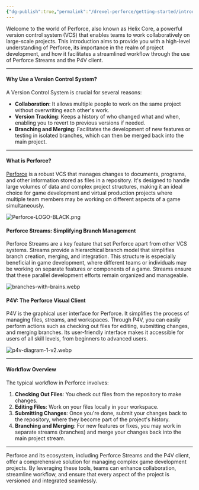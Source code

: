 ```yaml
---
{"dg-publish":true,"permalink":"/drexel-perforce/getting-started/introduction-to-perforce/"}
---
```


Welcome to the world of Perforce, also known as Helix Core, a powerful version control system (VCS) that enables teams to work collaboratively on large-scale projects. This introduction aims to provide you with a high-level understanding of Perforce, its importance in the realm of project development, and how it facilitates a streamlined workflow through the use of Perforce Streams and the P4V client.

---
#### Why Use a Version Control System?

A Version Control System is crucial for several reasons:

- **Collaboration**: It allows multiple people to work on the same project without overwriting each other's work.
- **Version Tracking**: Keeps a history of who changed what and when, enabling you to revert to previous versions if needed.
- **Branching and Merging**: Facilitates the development of new features or testing in isolated branches, which can then be merged back into the main project.

---
#### What is Perforce?

[Perforce](https://www.perforce.com/products/helix-core) is a robust VCS that manages changes to documents, programs, and other information stored as files in a repository. It's designed to handle large volumes of data and complex project structures, making it an ideal choice for game development and virtual production projects where multiple team members may be working on different aspects of a game simultaneously.

![Perforce-LOGO-BLACK.png](/img/user/Drexel_Perforce/All_Media/Perforce-LOGO-BLACK.png)



#### Perforce Streams: Simplifying Branch Management

Perforce Streams are a key feature that set Perforce apart from other VCS systems. Streams provide a hierarchical branch model that simplifies branch creation, merging, and integration. This structure is especially beneficial in game development, where different teams or individuals may be working on separate features or components of a game. Streams ensure that these parallel development efforts remain organized and manageable.

![branches-with-brains.webp](/img/user/Drexel_Perforce/All_Media/branches-with-brains.webp)


#### P4V: The Perforce Visual Client

P4V is the graphical user interface for Perforce. It simplifies the process of managing files, streams, and workspaces. Through P4V, you can easily perform actions such as checking out files for editing, submitting changes, and merging branches. Its user-friendly interface makes it accessible for users of all skill levels, from beginners to advanced users.

![p4v-diagram-1-v2.webp](/img/user/Drexel_Perforce/All_Media/p4v-diagram-1-v2.webp)

---
#### Workflow Overview

The typical workflow in Perforce involves:

1. **Checking Out Files**: You check out files from the repository to make changes.
2. **Editing Files**: Work on your files locally in your workspace.
3. **Submitting Changes**: Once you're done, submit your changes back to the repository, where they become part of the project's history.
4. **Branching and Merging**: For new features or fixes, you may work in separate streams (branches) and merge your changes back into the main project stream.

---

Perforce and its ecosystem, including Perforce Streams and the P4V client, offer a comprehensive solution for managing complex game development projects. By leveraging these tools, teams can enhance collaboration, streamline workflow, and ensure that every aspect of the project is versioned and integrated seamlessly.